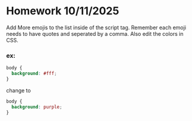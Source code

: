 # Homework 10/11/2025

Add More emojis to the list inside of the script tag. Remember each emoji needs to have quotes and seperated by a comma. Also edit the colors in CSS. 

### ex:
```css
body {
  background: #fff;
} 
```
change to
```css
body {
  background: purple;
}
```
